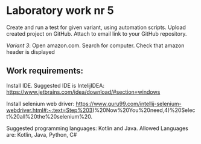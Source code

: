 # Laboratory work nr 5

Create and run a test for given variant, using automation scripts. Upload created project on GitHub. Attach to email link to your GitHub repository.

*Variant 3*:  Open amazon.com. Search for computer. Check that amazon header is displayed

## Work requirements:
Install IDE. Suggested IDE is IntelijIDEA: https://www.jetbrains.com/idea/download/#section=windows

Install selenium web driver:
https://www.guru99.com/intellij-selenium-webdriver.html#:~:text=Step%203)%20Now%20You%20need,4)%20Select%20all%20the%20selenium%20.

Suggested programming languages: Kotlin and Java.
Allowed Languages are: Kotlin, Java, Python, C#
